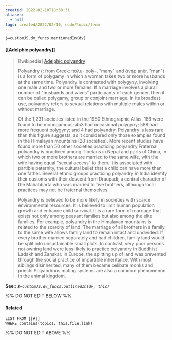 ```yaml
---
created: 2022-02-10T18:38:31 
aliases:
  - null
tags: created/2022/02/10, node/topic/term
---
```

`$=customJS.dv_funcs.mentionedIn(dv)`

#### <s class="topic-title">[[Adelphic polyandry]]</s>

> [!wikipedia] [Adelphic polyandry](https://en.wikipedia.org/wiki/Polyandry)
> 
> Polyandry (; from Greek: πολυ- poly-, "many" and ἀνήρ anēr, "man") is a form of polygamy in which a woman takes two or more husbands at the same time. Polyandry is contrasted with polygyny, involving one male and two or more females. If a marriage involves a plural number of "husbands and wives" participants of each gender, then it can be called polygamy, group or conjoint marriage. In its broadest use, polyandry refers to sexual relations with multiple males within or without marriage.
> 
> Of the 1,231 societies listed in the 1980 Ethnographic Atlas, 186 were found to be monogamous; 453 had occasional polygyny; 588 had more frequent polygyny; and 4 had polyandry.  Polyandry is less rare than this figure suggests, as it considered only those examples found in the Himalayan mountains (28 societies). More recent studies have found more than 50 other societies practicing polyandry.Fraternal polyandry is practiced among Tibetans in Nepal and parts of China, in which two or more brothers are married to the same wife, with the wife having equal "sexual access" to them. It is associated with partible paternity, the cultural belief that a child can have more than one father. Several ethnic groups practicing polyandry in India identify their customs with their descent from Draupadi, a central character of the Mahabharta who was married to five brothers, although local practices may not be fraternal themselves.
> 
> Polyandry is believed to be more likely in societies with scarce environmental resources. It is believed to limit human population growth and enhance child survival. It is a rare form of marriage that exists not only among peasant families but also among the elite families. For example, polyandry in the Himalayan mountains is related to the scarcity of land. The marriage of all brothers in a family to the same wife allows family land to remain intact and undivided. If every brother married separately and had children, family land would be split into unsustainable small plots. In contrast, very poor persons not owning land were less likely to practice polyandry in Buddhist Ladakh and Zanskar. In Europe, the splitting up of land was prevented through the social practice of impartible inheritance. With most siblings disinherited, many of them became celibate monks and priests.Polyandrous mating systems are also a common phenomenon in the animal kingdom.
>


**See**::
*`$=customJS.dv_funcs.outlinedIn(dv, this)`*

%% DO NOT EDIT BELOW %%

#### Related 

```dataview
LIST FROM [[#]]
WHERE contains(topics, this.file.link)
```
%% DO NOT EDIT ABOVE %%

